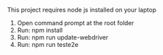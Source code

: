 This project requires node js installed on your laptop

1.	Open command prompt at the root folder 
2.	Run: npm install 
3.  Run: npm run update-webdriver
4.	Run: npm run teste2e